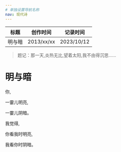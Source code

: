 ```yaml
---
# 单独设置导航名称
nav: 现代诗
---
```


| 标题   | 创作时间   | 记录时间   |
| ------ | ---------- | ---------- |
| 明与暗 | 2013/xx/xx | 2023/10/12 |

> 题记：那一天,炎热无比,望着太阳,我不由得沉思......

# 明与暗

你,

一霎儿明亮,

一霎儿阴暗。

我觉得,

你看我时明亮,

我看你时阴暗。
